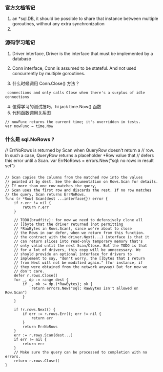 ### 官方文档笔记

1. an *sql.DB, it should be possible to share that instance between
     multiple goroutines, without any extra synchronization
2.


### 源码学习笔记
1. Driver interface, Driver is the interface that must be implemented by a database

2. Conn interface, Conn is assumed to be stateful.
        And not used concurrently by multiple goroutines.
3. 什么时候调用 Conn.Close() 方法？

```
 connections and only calls Close when there's a surplus of idle connections
```
4. 值得学习的测试技巧，hi jack time.Now() 函数
5. 代码函数调用关系图
```
// nowFunc returns the current time; it's overridden in tests.
var nowFunc = time.Now
```


### 什么是 sql.NoRows ?

// ErrNoRows is returned by Scan when QueryRow doesn't return a
// row. In such a case, QueryRow returns a placeholder *Row value that
// defers this error until a Scan.
var ErrNoRows = errors.New("sql: no rows in result set")


### 

```Scan
// Scan copies the columns from the matched row into the values
// pointed at by dest. See the documentation on Rows.Scan for details.
// If more than one row matches the query,
// Scan uses the first row and discards the rest. If no row matches
// the query, Scan returns ErrNoRows.
func (r *Row) Scan(dest ...interface{}) error {
	if r.err != nil {
		return r.err
	}

	// TODO(bradfitz): for now we need to defensively clone all
	// []byte that the driver returned (not permitting
	// *RawBytes in Rows.Scan), since we're about to close
	// the Rows in our defer, when we return from this function.
	// the contract with the driver.Next(...) interface is that it
	// can return slices into read-only temporary memory that's
	// only valid until the next Scan/Close. But the TODO is that
	// for a lot of drivers, this copy will be unnecessary. We
	// should provide an optional interface for drivers to
	// implement to say, "don't worry, the []bytes that I return
	// from Next will not be modified again." (for instance, if
	// they were obtained from the network anyway) But for now we
	// don't care.
	defer r.rows.Close()
	for _, dp := range dest {
		if _, ok := dp.(*RawBytes); ok {
			return errors.New("sql: RawBytes isn't allowed on Row.Scan")
		}
	}

	if !r.rows.Next() {
		if err := r.rows.Err(); err != nil {
			return err
		}
		return ErrNoRows
	}
	err := r.rows.Scan(dest...)
	if err != nil {
		return err
	}
	// Make sure the query can be processed to completion with no errors.
	return r.rows.Close()
}
```